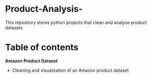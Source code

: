 # Product-Analysis-
This repository stores python projects that clean and analyse product datasets 

# Table of contents
**Amazon Product Dataset**
- Cleaning and visualization of an Amazon product dataset
